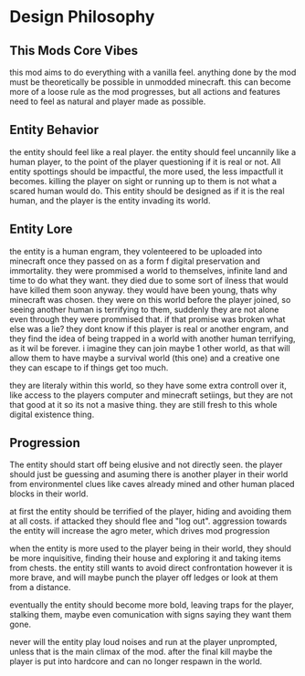 # Design Philosophy

## This Mods Core Vibes
this mod aims to do everything with a vanilla feel. anything done by the mod must be theoretically be possible in unmodded minecraft. this can become more of a loose rule as the mod progresses, but all actions and features need to feel as natural and player made as possible.

## Entity Behavior
the entity should feel like a real player. the entity should feel uncannily like a human player, to the point of the player questioning if it is real or not. All entity spottings should be impactful, the more used, the less impactfull it becomes. killing the player on sight or running up to them is not what a scared human would do. This entity should be designed as if it is the real human, and the player is the entity invading its world.

## Entity Lore
the entity is a human engram, they volenteered to be uploaded into minecraft once they passed on as a form f digital preservation and immortality. they were prommised a world to themselves, infinite land and time to do what they want. they died due to some sort of ilness that would have killed them soon anyway. they would have been young, thats why minecraft was chosen. they were on this world before the player joined, so seeing another human is terrifying to them, suddenly they are not alone even through they were prommised that. if that promise was broken what else was a lie? they dont know if this player is real or another engram, and they find the idea of being trapped in a world with another human terrifying, as it wil be forever. i imagine they can join maybe 1 other world, as that will allow them to have maybe a survival world (this one) and a creative one they can escape to if things get too much.

they are literaly within this world, so they have some extra controll over it, like access to the players computer and minecraft setiings, but they are not that good at it so its not a masive thing. they are still fresh to this whole digital existence thing. 

## Progression
The entity should start off being elusive and not directly seen. the player should just be guessing and asuming there is another player in their world from environmentel clues like caves already mined and other human placed blocks in their world.

at first the entity should be terrified of the player, hiding and avoiding them at all costs. if attacked they should flee and "log out". aggression towards the entity will increase the agro meter, which drives mod progression

when the entity is more used to the player being in their world, they should be more inquisitive, finding their house and exploring it and taking items from chests. the entity still wants to avoid direct confrontation however it is more brave, and will maybe punch the player off ledges or look at them from a distance.

eventually the entity should become more bold, leaving traps for the player, stalking them, maybe even comunication with signs saying they want them gone. 

never will the entity play loud noises and run at the player unprompted, unless that is the main climax of the mod. after the final kill maybe the player is put into hardcore and can no longer respawn in the world.